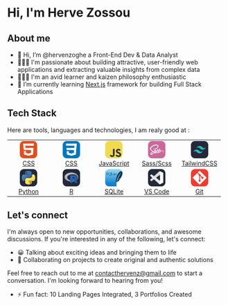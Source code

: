 # Hi, I'm Herve Zossou

## About me 

- 👋 Hi, I’m @hervenzoghe a Front-End Dev & Data Analyst
- 👨🏾‍💻 I'm passionate about building attractive, user-friendly web applications and extracting valuable insights from complex data
- 💆🏽‍♂️ I'm an avid learner and kaizen philosophy enthusiastic
- 🌱 I’m currently learning [Next.js](https://www.nextjs.org) framework for building Full Stack Applications

## Tech Stack 

Here are tools, languages and technologies, I am realy good at :
<table tabindex="0">
  <tbody>
    <tr>
      <td align="center" width="84.6px">
        <a href="https://developer.mozilla.org/fr/docs/Web/HTML" rel="nofollow">
          <img src="https://github.com/tandpfun/skill-icons/blob/main/icons/HTML.svg" alt="html" width="40" height="40">
          <br>
          <span>CSS</span>
        </a>
      </td>
      <td align="center" width="84.6px">
        <a href="https://developer.mozilla.org/fr/docs/Web/CSS" rel="nofollow">
          <img src="https://github.com/tandpfun/skill-icons/blob/main/icons/CSS.svg" alt="css" width="40" height="40">
          <br>
          <span>CSS</span>
        </a>
      </td>
      <td align="center" width="84.6px">
        <a href="https://developer.mozilla.org/fr/docs/Web/JavaScript" rel="nofollow">
          <img src="https://github.com/tandpfun/skill-icons/blob/main/icons/JavaScript.svg" alt="javascript" width="40" height="40">
          <br>
          <span>JavaScript</span>
        </a>
      </td>
      <td align="center" width="84.6px">
        <a href="https://sass-lang.com/" rel="nofollow">
          <img src="https://github.com/tandpfun/skill-icons/blob/main/icons/Sass.svg" alt="sass" width="40" height="40">
          <br>
          <span>Sass/Scss</span>
        </a>
      </td>
      <td align="center" width="84.6px">
        <a href="https://tailwindcss.com" rel="nofollow">
          <img src="https://github.com/tandpfun/skill-icons/blob/main/icons/TailwindCSS-Dark.svg" alt="tailwindcss" width="40" height="40">
          <br>
          <span>TailwindCSS</span>
        </a>
      </td>
    </tr>
    <tr>
      <td align="center" width="84.6px">
        <a href="https://www.python.org/" rel="nofollow">
          <img src="https://github.com/tandpfun/skill-icons/blob/main/icons/Python-Dark.svg" alt="python" width="40" height="40">
          <br>
          <span>Python</span>
        </a>
      </td>
      <td align="center" width="84.6px">
        <a href="https://www.r-project.org/" rel="nofollow">
          <img src="https://github.com/tandpfun/skill-icons/blob/main/icons/R-Dark.svg" alt="r-language" width="40" height="40">
          <br>
          <span>R</span>
        </a>
      </td>
      <td align="center" width="84.6px">
        <a href="https://www.r-project.org/" rel="nofollow">
          <img src="https://github.com/tandpfun/skill-icons/blob/main/icons/SQLite.svg" alt="sqlite" width="40" height="40">
          <br>
          <span>SQLite</span>
        </a>
      </td>
      <td align="center" width="84.6px">
        <a href="https://code.visualstudio.com/" rel="nofollow">
          <img src="https://github.com/tandpfun/skill-icons/blob/main/icons/VSCode-Dark.svg" alt="vscode" width="40" height="40">
          <br>
          <span>VS Code</span>
        </a>
      </td>
      <td align="center" width="84.6px">
        <a href="https://git-scm.com/" rel="nofollow">
          <img src="https://github.com/tandpfun/skill-icons/blob/main/icons/Git.svg" alt="git" width="40" height="40">
          <br>
          <span>Git</span>
        </a>
      </td>
    </tr>
  </tbody>
</table>

## Let's connect 

I'm always open to new opportunities, collaborations, and awesome discussions. If you're interested in any of the following, let's connect:

- 😀 Talking about exciting ideas and bringing them to life
- 🤝 Collaborating on projects to create original and authentic solutions

Feel free to reach out to me at [contacthervenz@gmail.com](mailto:contacthervenz@gmail.com) to start a conversation. I'm looking forward to hearing from you!

- ⚡ Fun fact: 10 Landing Pages Integrated, 3 Portfolios Created

<!---
hervenzoghe/hervenzoghe is a ✨ special ✨ repository because its `README.md` (this file) appears on your GitHub profile.
You can click the Preview link to take a look at your changes.
--->
